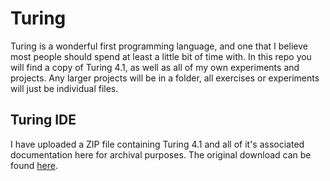 # Turing
Turing is a wonderful first programming language, and one that I believe most people should spend at least a little bit of time with.
In this repo you will find a copy of Turing 4.1, as well as all of my own experiments and projects.
Any larger projects will be in a folder, all exercises or experiments will just be individual files.

## Turing IDE
I have uploaded a ZIP file containing Turing 4.1 and all of it's associated documentation here for archival purposes.
The original download can be found <a href="http://compsci.ca/holtsoft">here</a>.
